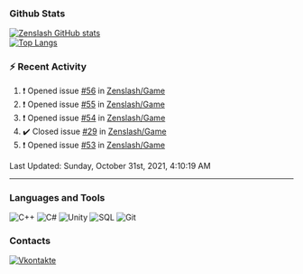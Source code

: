 ### Github Stats
[![Zenslash GitHub stats](https://github-readme-stats.vercel.app/api?username=zenslash&theme=tokyonight&count_private=false&show_icons=true)](https://github.com/zenslash)<br>
[![Top Langs](https://github-readme-stats.vercel.app/api/top-langs/?username=zenslash&theme=tokyonight&hide=html,css,cmake,javascript)](https://github.com/zenslash)

### :zap: Recent Activity

<!--RECENT_ACTIVITY:start-->
1. ❗️ Opened issue [#56](https://github.com/Zenslash/Game/issues/56) in [Zenslash/Game](https://github.com/Zenslash/Game)
2. ❗️ Opened issue [#55](https://github.com/Zenslash/Game/issues/55) in [Zenslash/Game](https://github.com/Zenslash/Game)
3. ❗️ Opened issue [#54](https://github.com/Zenslash/Game/issues/54) in [Zenslash/Game](https://github.com/Zenslash/Game)
4. ✔️ Closed issue [#29](https://github.com/Zenslash/Game/issues/29) in [Zenslash/Game](https://github.com/Zenslash/Game)
5. ❗️ Opened issue [#53](https://github.com/Zenslash/Game/issues/53) in [Zenslash/Game](https://github.com/Zenslash/Game)
<!--RECENT_ACTIVITY:end-->

<!--RECENT_ACTIVITY:last_update-->
Last Updated: Sunday, October 31st, 2021, 4:10:19 AM
<!--RECENT_ACTIVITY:last_update_end-->

---

### Languages and Tools
![C++](https://img.shields.io/badge/-C++-15130A?style=for-the-badge&logo=c&logoColor=458EC6)
![C#](https://img.shields.io/badge/C%23-15130A?style=for-the-badge&logo=c-sharp&logoColor=50D941)
![Unity](https://img.shields.io/badge/Unity-15130A?style=for-the-badge&logo=unity&logoColor=white)
![SQL](https://img.shields.io/badge/MySQL-15130A?style=for-the-badge&logo=mysql&logoColor=DB0F0F)
![Git](https://img.shields.io/badge/Git-15130A?style=for-the-badge&logo=git&logoColor=ED7373)

### Contacts
[![Vkontakte](https://img.shields.io/badge/-Vkontakte-15130A?style=for-the-badge&logo=Vk&logoColor=4F7DB3)](https://vk.com/zenslash)

